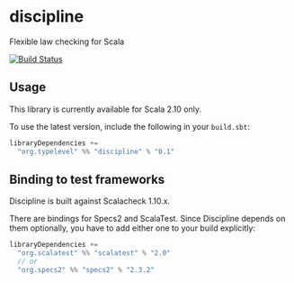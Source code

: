 discipline
==========

Flexible law checking for Scala

[![Build Status](https://travis-ci.org/typelevel/discipline.png?branch=master)](http://travis-ci.org/typelevel/discipline)


Usage
-----

This library is currently available for Scala 2.10 only.

To use the latest version, include the following in your `build.sbt`:

```scala
libraryDependencies +=
  "org.typelevel" %% "discipline" % "0.1"
```


Binding to test frameworks
--------------------------

Discipline is built against Scalacheck 1.10.x.

There are bindings for Specs2 and ScalaTest. Since Discipline depends on them optionally, you have to add either one to your build explicitly:

```scala
libraryDependencies +=
  "org.scalatest" %% "scalatest" % "2.0"
  // or
  "org.specs2" %% "specs2" % "2.3.2"
```
